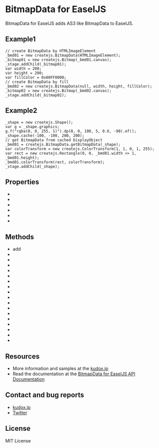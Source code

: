 # BitmapData for EaselJS

BitmapData for EaselJS adds AS3 like BitmapData to EaselJS.


## Example1
	// create BitmapData by HTMLImageElement
	_bmd01 = new createjs.BitmapData(HTMLImageElement);
	_bitmap01 = new createjs.Bitmap(_bmd01.canvas);
	_stage.addChild(_bitmap01);
	var width = 200;
	var height = 200;
	var fillColor = 0x80FF0000;
	// create BitmapData by fill
	_bmd02 = new createjs.BitmapData(null, width, height, fillColor);
	_bitmap02 = new createjs.Bitmap(_bmd02.canvas);
	_stage.addChild(_bitmap02);


## Example2
	_shape = new createjs.Shape();
	var g = _shape.graphics;
	g.f("rgba(0, 0, 255, 1)").dp(0, 0, 100, 5, 0.6, -90).ef();
	_shape.cache(-100, -100, 200, 200);
	// get BitmapData from cached DisplayObject
	_bmd01 = createjs.BitmapData.getBitmapData(_shape);
	var colorTransform = new createjs.ColorTransform(1, 1, 0, 1, 255);
	var rect = new createjs.Rectangle(0, 0, _bmd01.width >> 1, _bmd01.height);
	_bmd01.colorTransform(rect, colorTransform);
	_stage.addChild(_shape);


## Properties
*
*
*
*
*
*

## Methods
* add
*
*
*
*
*
*
*
*
*
*
*
*
*
*
*
*
*


## Resources
* More information and samples at the [kudox.jp](http://kudox.jp/java-script/createjs-easeljs-bitmapdata-tutorial)
* Read the documentation at the [BitmapData for EaselJS API Documentation](http://kudox.jp/reference/bitmapdata_for_easeljs/)


## Contact and bug reports
* [kudox.jp](http://kudox.jp/contact)
* [Twitter](http://twitter.com/u_kudox)


## License
MIT License
